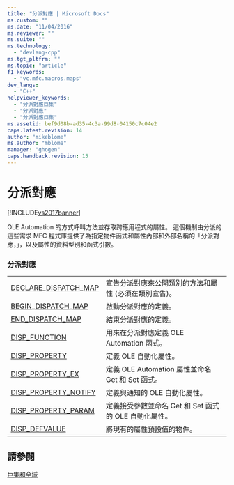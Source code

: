 ```yaml
---
title: "分派對應 | Microsoft Docs"
ms.custom: ""
ms.date: "11/04/2016"
ms.reviewer: ""
ms.suite: ""
ms.technology: 
  - "devlang-cpp"
ms.tgt_pltfrm: ""
ms.topic: "article"
f1_keywords: 
  - "vc.mfc.macros.maps"
dev_langs: 
  - "C++"
helpviewer_keywords: 
  - "分派對應巨集"
  - "分派對應"
  - "分派對應巨集"
ms.assetid: bef9d08b-ad35-4c3a-99d8-04150c7c04e2
caps.latest.revision: 14
author: "mikeblome"
ms.author: "mblome"
manager: "ghogen"
caps.handback.revision: 15
---
```

# 分派對應
[!INCLUDE[vs2017banner](../../assembler/inline/includes/vs2017banner.md)]

OLE Automation 的方式呼叫方法並存取跨應用程式的屬性。  這個機制由分派的這些需求 MFC 程式庫提供了為指定物件函式和屬性內部和外部名稱的「分派對應，」，以及屬性的資料型別和函式引數。  
  
### 分派對應  
  
|||  
|-|-|  
|[DECLARE\_DISPATCH\_MAP](../Topic/DECLARE_DISPATCH_MAP.md)|宣告分派對應來公開類別的方法和屬性 \(必須在類別宣告\)。|  
|[BEGIN\_DISPATCH\_MAP](../Topic/BEGIN_DISPATCH_MAP.md)|啟動分派對應的定義。|  
|[END\_DISPATCH\_MAP](../Topic/END_DISPATCH_MAP.md)|結束分派對應的定義。|  
|[DISP\_FUNCTION](../Topic/DISP_FUNCTION.md)|用來在分派對應定義 OLE Automation 函式。|  
|[DISP\_PROPERTY](../Topic/DISP_PROPERTY.md)|定義 OLE 自動化屬性。|  
|[DISP\_PROPERTY\_EX](../Topic/DISP_PROPERTY_EX.md)|定義 OLE Automation 屬性並命名 Get 和 Set 函式。|  
|[DISP\_PROPERTY\_NOTIFY](../Topic/DISP_PROPERTY_NOTIFY.md)|定義與通知的 OLE 自動化屬性。|  
|[DISP\_PROPERTY\_PARAM](../Topic/DISP_PROPERTY_PARAM.md)|定義接受參數並命名 Get 和 Set 函式的 OLE 自動化屬性。|  
|[DISP\_DEFVALUE](../Topic/DISP_DEFVALUE.md)|將現有的屬性預設值的物件。|  
  
## 請參閱  
 [巨集和全域](../../mfc/reference/mfc-macros-and-globals.md)